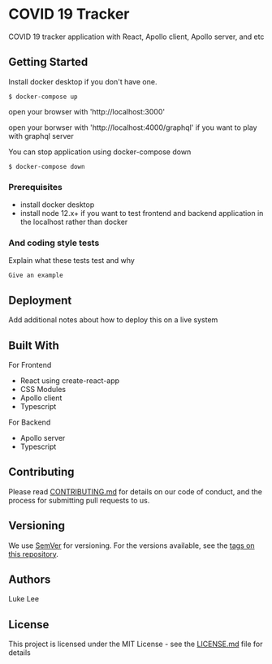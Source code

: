 # COVID 19 Tracker

COVID 19 tracker application with React, Apollo client, Apollo server, and etc

## Getting Started

Install docker desktop if you don't have one.

```
$ docker-compose up
```

open your browser with 'http://localhost:3000'

open your borwser with 'http://localhost:4000/graphql' if you want to play with graphql server

You can stop application using docker-compose down
```
$ docker-compose down
```

### Prerequisites

* install docker desktop
* install node 12.x+ if you want to test frontend and backend application in the localhost rather than docker


### And coding style tests

Explain what these tests test and why

```
Give an example
```

## Deployment

Add additional notes about how to deploy this on a live system

## Built With

For Frontend
* React using create-react-app
* CSS Modules
* Apollo client
* Typescript

For Backend
* Apollo server
* Typescript

## Contributing

Please read [CONTRIBUTING.md](https://gist.github.com/PurpleBooth/b24679402957c63ec426) for details on our code of conduct, and the process for submitting pull requests to us.

## Versioning

We use [SemVer](http://semver.org/) for versioning. For the versions available, see the [tags on this repository](https://github.com/your/project/tags). 

## Authors

Luke Lee

## License

This project is licensed under the MIT License - see the [LICENSE.md](LICENSE.md) file for details

